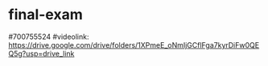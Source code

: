 # final-exam
#700755524
#videolink: https://drive.google.com/drive/folders/1XPmeE_oNmIjGCflFga7kyrDiFw0QEQ5g?usp=drive_link
